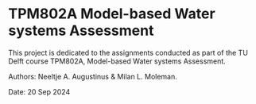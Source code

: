 # TPM802A Model-based Water systems Assessment

This project is dedicated to the assignments conducted as part of the TU Delft
course TPM802A, Model-based Water systems Assessment. 

Authors: Neeltje A. Augustinus & Milan L. Moleman.

Date: 20 Sep 2024
